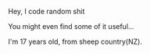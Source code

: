 Hey, I code random shit

You might even find some of it useful...

I'm 17 years old, from sheep country(NZ).

<!---
GLUR-DEV/GLUR-DEV is a ✨ special ✨ repository because its `README.md` (this file) appears on your GitHub profile.
You can click the Preview link to take a look at your changes.
--->
